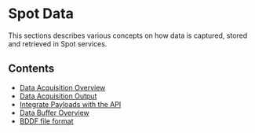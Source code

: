 <!--
Copyright (c) 2021 Boston Dynamics, Inc.  All rights reserved.

Downloading, reproducing, distributing or otherwise using the SDK Software
is subject to the terms and conditions of the Boston Dynamics Software
Development Kit License (20191101-BDSDK-SL).
-->

# Spot Data 
This sections describes various concepts on how data is captured, stored and retrieved in Spot services.

## Contents

* [Data Acquisition Overview](data_acquisition_overview.md)
* [Data Acquisition Output](data_acquisition_output.md)
* [Integrate Payloads with the API](writing_services_for_data_acquisition.md)
* [Data Buffer Overview](data_buffer_overview.md)
* [BDDF file format](bddf.md)
